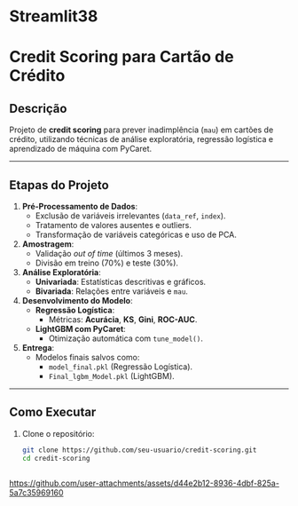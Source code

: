 # Streamlit38

# Credit Scoring para Cartão de Crédito

## Descrição
Projeto de **credit scoring** para prever inadimplência (`mau`) em cartões de crédito, utilizando técnicas de análise exploratória, regressão logística e aprendizado de máquina com PyCaret.

---

## Etapas do Projeto
1. **Pré-Processamento de Dados**: 
   - Exclusão de variáveis irrelevantes (`data_ref`, `index`).
   - Tratamento de valores ausentes e outliers.
   - Transformação de variáveis categóricas e uso de PCA.
2. **Amostragem**:
   - Validação *out of time* (últimos 3 meses).
   - Divisão em treino (70%) e teste (30%).
3. **Análise Exploratória**:
   - **Univariada**: Estatísticas descritivas e gráficos.
   - **Bivariada**: Relações entre variáveis e `mau`.
4. **Desenvolvimento do Modelo**:
   - **Regressão Logística**:
     - Métricas: **Acurácia**, **KS**, **Gini**, **ROC-AUC**.
   - **LightGBM com PyCaret**:
     - Otimização automática com `tune_model()`.
5. **Entrega**:
   - Modelos finais salvos como:
     - `model_final.pkl` (Regressão Logística).
     - `Final_lgbm_Model.pkl` (LightGBM).

---

## Como Executar
1. Clone o repositório:
   ```bash
   git clone https://github.com/seu-usuario/credit-scoring.git
   cd credit-scoring



https://github.com/user-attachments/assets/d44e2b12-8936-4dbf-825a-5a7c35969160

